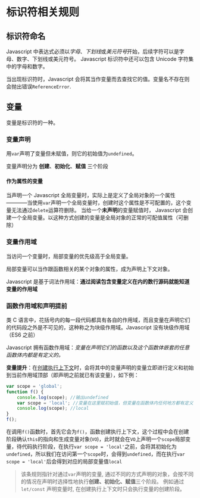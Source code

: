 # 标识符相关规则

## 标识符命名

Javascript 中表达式必须以*字母*、*下划线*或*美元符号*开始，后续字符可以是字母、数字、下划线或美元符号。
Javascript 标识符中还可以包含 Unicode 字符集中的字母和数字。

当出现标识符时，Javascript 会将其当作变量而去查找它的值。变量名不存在则会抛出错误`ReferenceError`.

## 变量

变量是标识符的一种。

### 变量声明

用`var`声明了变量但未赋值，则它的初始值为`undefined`。

变量声明分为 **创建**、**初始化**、**赋值** 三个阶段

#### 作为属性的变量

当声明一个 Javascript 全局变量时，实际上是定义了全局对象的一个属性————当使用`var`声明一个全局变量时，创建时这个属性是不可配置的，这个变量无法通过`delete`运算符删除。
当给一个**未声明**的变量赋值时， Javascript 会创建一个全局变量。以这种方式创建的变量是全局对象的正常的可配值属性（可删除）

### 变量作用域

当访问一个变量时，局部变量的优先级高于全局变量。

局部变量可以当作跟函数相关的某个对象的属性，成为声明上下文对象。

Javascript 是基于词法作用域：**通过阅读包含变量定义在内的数行源码就能知道变量的作用域**

### 函数作用域和声明提前

类 C 语言中，花括号内的每一段代码都具有各自的作用域，而且变量在声明它们的代码段之外是不可见的，这种称之为块级作用域。Javascript 没有块级作用域（ES6 之前）

Javascript 拥有函数作用域：_变量在声明它们的函数以及这个函数体嵌套的任意函数体内都是有定义的。_

**变量提升**：在[创建执行上下文](../引擎执行过程/README.md#%e6%89%a7%e8%a1%8c%e4%b8%8a%e4%b8%8b%e6%96%87%e7%9a%84%e5%88%9b%e5%bb%ba)时，会将其中的变量声明的变量立即进行定义和初始到当前作用域顶部（即声明之前就已有该变量），如下例：

```js
var scope = 'global';
function f() {
    console.log(scope); //输出undefined
    var scope = 'local'; //变量在这里赋初始值，但变量在函数体内任何地方都有定义
    console.log(scope); //local
}
f();
```

在调用`f()`函数时，首先它会为`f()`，函数创建执行上下文，这个过程中会在创建阶段确认`this`的指向和生成变量对象(`VO`)，此时就会在`VO`上声明一个`scope`局部变量，待代码执行阶段，在执行`var scope = 'local'`之前，会将其初始化为`undefined`，所以我们在访问第一个`scope`时，会得到`undefined`，而在执行`var scope = 'local'`后会得到对应的局部变量值`local`

> 该条规则指针对通过`var`声明的变量, 通过不同的方式声明的对象，会按不同的情况在声明时选择性地执行**创建、初始化、赋值**三个阶段。
> 例如通过 `let/const` 声明变量时, 在创建执行上下文时只会执行变量的创建阶段。
